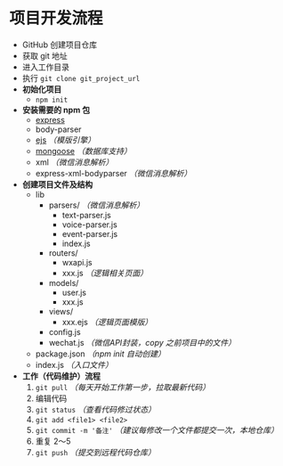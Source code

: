 # 项目开发流程

- GitHub 创建项目仓库
- 获取 git 地址
- 进入工作目录
- 执行 `git clone git_project_url`
- **初始化项目**
    - `npm init`
- **安装需要的 npm 包**
    - [express](http://expressjs.com/)
    - body-parser
    - [ejs](https://github.com/tj/ejs) _（模版引擎）_
    - [mongoose](https://github.com/Automattic/mongoose) _（数据库支持）_
    - xml _（微信消息解析）_
    - express-xml-bodyparser _（微信消息解析）_
- **创建项目文件及结构**
    - lib
        - parsers/ _（微信消息解析）_
            - text-parser.js
            - voice-parser.js
            - event-parser.js
            - index.js
        - routers/
            - wxapi.js
            - xxx.js _（逻辑相关页面）_
        - models/
            - user.js
            - xxx.js
        - views/
            - xxx.ejs _（逻辑页面模版）_
        - config.js
        - wechat.js _（微信API封装，copy 之前项目中的文件）_
    - package.json _（npm init 自动创建）_
    - index.js _（入口文件）_
- **工作（代码维护）流程**
    1. `git pull` _（每天开始工作第一步，拉取最新代码）_
    1. 编辑代码
    1. `git status` _（查看代码修过状态）_
    1. `git add <file1> <file2>`
    1. `git commit -m '备注'` _（建议每修改一个文件都提交一次，本地仓库）_
    1. 重复 2～5
    1. `git push` _（提交到远程代码仓库）_
